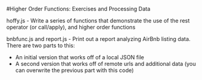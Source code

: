 #Higher Order Functions: Exercises and Processing Data

hoffy.js - Write a series of functions that demonstrate the use of the rest operator (or call/apply), and higher order functions

bnbfunc.js and report.js - Print out a report analyzing AirBnb listing data. There are two parts to this:

* An initial version that works off of a local JSON file
* A second version that works off of remote urls and additional data (you can overwrite the previous part with this code)
